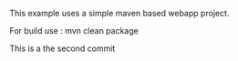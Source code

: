 This example uses a simple maven based webapp project.

For build use : mvn clean package

This is a the second commit
